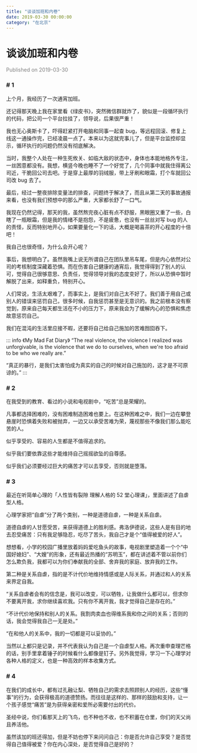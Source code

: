 ```yaml
---
title: "谈谈加班和内卷"
date: 2019-03-30 00:00:00
category: "在北京"
---
```


# 谈谈加班和内卷

<font color=gray>Published on 2019-03-30</font>

### # 1

上个月，我经历了一次通宵加班。

还记得那天晚上我在家里看《绿皮书》，突然微信群就炸了，貌似是一段循环执行的代码，把公司一个平台拉挂了，领导说，后果很严重！

我也无心奥斯卡了，吓得赶紧打开电脑和同事一起查 bug，等远程回滚、修复上线这一通操作完，已经凌晨一点了。本来以为这就完事儿了，但是平台监控却显示，循环执行的问题仍然没有彻底解决。

当时，我整个人处在一种生死攸关、如临大敌的状态中，身体也本能地格外专注，一丝困意都没有。我想，横竖今晚也睡不了一个好觉了，几个同事中就我住得离公司近，干脆回公司去吧。于是穿上最厚的羽绒服，带上牙刷和眼霜，打个车就回公司改 bug 去了。

最后，经过一整夜排除变量法的排查，问题终于解决了，而且从第二天的事故通报来看，也没有我们预想中的那么严重，大家都长舒了一口气。

我现在仍然记得，那天的我，虽然熬完夜心脏有点不舒服，黑眼圈又重了一些，白瞎了一瓶眼霜，但是我的情绪不是抱怨，不是疲惫，也没有一丝丝对写 bug 的人的责怪，反而特别地开心，如果要量化一下的话，大概是喝喜茶的开心程度的十倍吧！

我自己也很奇怪，为什么会开心呢？

事后，我想明白了。虽然我嘴上说无所谓自己在团队里吊车尾，但是内心依然对公司的考核制度深藏着恐惧。而在伤害自己健康的通宵后，我觉得得到了别人的认可，觉得自己很够意思、负责任，觉得领导对我的态度变好了，所以从恐惧中暂时解脱了出来，如释重负，特别开心。

人们常说，生活太艰难了，而事实上，是我们对自己太不好了。我们善于用自己或别人的错误来惩罚自己，很多时候，自我惩罚甚至是无意识的。我之前根本没有察觉到，原来自己每天都生活在不小的压力下，原来我会为了缓解内心的恐惧和焦虑故意惩罚自己。

我们在混沌的生活里应接不暇，还要将自己给自己施加的苦难囫囵吞下。

::: info 《My Mad Fat Diary》
“The real violence, the violence I realized was unforgivable, is the violence that we do to ourselves, when we're too afraid to be who we really are.”

“真正的暴行，是我们太害怕成为真实的自己的时候对自己施加的，这才是不可原谅的。”
:::

### # 2

在我受到的教育、看过的小说和电视剧中，“吃苦”总是荣耀的。

凡事都选择困难的，没有困难制造困难也要上。在这种困难之中，我们一边在攀登悬崖时恐惧着失败和被抛弃，一边又以承受苦难为荣，蔑视那些不像我们那么能吃苦的人。

似乎享受的、容易的人生都是不值得追求的。

似乎我们要依靠这些才能维持自己摇摇欲坠的自尊感。

似乎我们必须要经过巨大的痛苦才可以去享受，否则就是堕落。

### # 3

最近在听简单心理的「人性皆有裂隙 理解人格的 52 堂心理课」，里面讲述了自虐型人格。

心理学家把“自虐”分了两个类别，一种是道德自虐，一种是关系自虐。

道德自虐的人甘愿受苦，来获得道德上的胜利感。弗洛伊德说，这些人是有目的地去忍受痛苦：只有我足够隐忍，吃尽了苦头，我自己才是个“值得被爱的好人”。

想想看，小学的校园广播里放着妈妈爱吃鱼头的故事，电视剧里塑造着一个个“中国好媳妇”、“大嫂”的形象，还有最近热播的“苏明玉”，都在讲述着不管以前你们怎么欺负我，我都可以为你们奉献我的全部、舍弃我的家庭、放弃我的工作。

第二种是关系自虐，指的是不计代价地维持情感或是人际关系，并通过和人的关系来界定自我。

“关系自虐者会有的信念是，我可以改变，可以牺牲，让我做什么都可以，但求你不要离开我，求你继续喜欢我。只有你不离开我，我才觉得自己是存在的。”

“不计代价地保持和别人的关系。我割肉卖血也得维系我和你之间的关系；否则的话，我会觉得我自己一无是处。”

“在和他人的关系中，我的一切都是可以妥协的。”

当然以上都只是记录，并不代表我认为自己是一个自虐型人格。再次重申查理芒格的话，别手里拿着锤子的时候看什么都像是钉子。另外我觉得，学习一下心理学对各种人格的定义，也是一种高效的样本收集方式。

### # 4

在我们的成长中，都有过孔融让梨、牺牲自己的需求去照顾别人的经历，这些“懂事”的行为，会获得极高的道德赞扬。而往往是这样的、那样的鼓励和支持，让一个孩子感觉“痛苦”是为获得亲密和爱所必需要付出的代价。

圣经中说，你们看那天上的飞鸟，也不种也不收，也不积蓄在仓里，你们的天父尚且养活他。

虽然该加的班还得加，但是不妨也停下来问问自己：你是否允许自己享受？是否觉得自己值得被爱？你在内心深处，是否觉得自己是好的？
